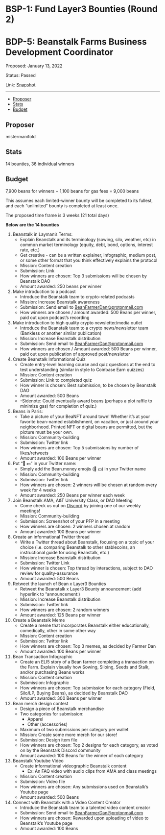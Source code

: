 # BSP-1: Fund Layer3 Bounties (Round 2)

# BDP-5: Beanstalk Farms Business Development Coordinator

Proposed: January 13, 2022

Status: Passed

Link: [Snapshot](https://snapshot.org/#/beanstalkfarms.eth/proposal/0xad2407b3a30d4ad78fd9ee17b403483d057c6a488413a504621abdaf3989f48b)

---

- [Proposer](#proposer)
- [Stats](#stats)
- [Budget](#budget)

## Proposer

mistermanifold

## Stats

14 bounties, 36 individual winners

## Budget

7,900 beans for winners + 1,100 beans for gas fees = 9,000 beans

This assumes each limited-winner bounty will be completed to its fullest, and each “unlimited” bounty is completed at least once.

The proposed time frame is 3 weeks (21 total days)

**Below are the 14 bounties**

1. Beanstalk in Layman’s Terms:
    - Explain Beanstalk and its terminology (sowing, silo, weather, etc) in common market terminology (equity, debt, bond, options, interest rate, etc.)
    - Get creative - can be a written explainer, infographic, medium post, or some other format that you think effectively explains the protocol
    - Mission: Content creation
    - Submission: Link
    - How winners are chosen: Top 3 submissions will be chosen by Beanstalk DAO
    - Amount awarded: 250 beans per winner
2. Make introduction to a podcast
    - Introduce the Beanstalk team to crypto-related podcasts
    - Mission: Increase Beanstalk awareness
    - Submission: Send email to [BeanFarmerDan@protonmail.com](mailto:BeanFarmerDan@protonmail.com)
    - How winners are chosen / amount awarded: 500 Beans per winner, paid out upon podcast’s recording
3. Make introduction to high quality crypto newsletter/media outlet
    - Introduce the Beanstalk team to a crypto news/newsletter team (Bankless or another similar publication)
    - Mission: Increase Beanstalk distribution
    - Submission: Send email to [BeanFarmerDan@protonmail.com](mailto:BeanFarmerDan@protonmail.com)
    - How winners are chosen / Amount awarded: 500 Beans per winner, paid out upon publication of approved post/newsletter
4. Create Beanstalk Informational Quiz
    - Create entry-level learning course and quiz questions at the end to test understanding (similar in style to Coinbase Earn quizzes)
    - Mission: Content creation
    - Submission: Link to completed quiz
    - How winner is chosen: Best submission, to be chosen by Beanstalk DAO
    - Amount awarded: 500 Beans
    - -Sidenote: Could eventually award beans (perhaps a plot raffle to minimize gas) for completion of quiz.)
5. Beans in Paris:
    - Take a picture of your BeaNFT around town! Whether it’s at your favorite bean-named establishment, on vacation, or just around your neighborhood. Printed NFT or digital beans are permitted, but the picture must be your own.
    - Mission: Community-building
    - Submission: Twitter link
    - How winners are chosen: Top 5 submissions by number of likes/retweets
    - Amount awarded: 100 Beans per winner
6. Put “🌱 💵” in your Twitter name:
    - Simply add the Bean.money emojis (🌱 💵) in your Twitter name
    - Mission: Community-building
    - Submission: Twitter link
    - How winners are chosen: 2 winners will be chosen at random every week for 4 weeks
    - Amount awarded: 250 Beans per winner each week
7. Join Beanstalk AMA, A&T University Class, or DAO Meeting
    - Come check us out on [Discord](https://discord.com/channels/880413392916054098/890800814245941248) by joining one of our weekly meetings!
    - Mission: Community-building
    - Submission: Screenshot of your PFP in a meeting
    - How winners are chosen: 2 winners chosen at random
    - Amount awarded: 100 Beans per winner
8. Create an informational Twitter thread
    - Write a Twitter thread about Beanstalk, focusing on a topic of your choice (i.e. comparing Beanstalk to other stablecoins, an instructional guide for using Beanstalk, etc.)
    - Mission: Increase Beanstalk distribution
    - Submission: Twitter Link
    - How winner is chosen: Top thread by interactions, subject to DAO review for quality-assurance
    - Amount awarded: 500 Beans
9. Retweet the launch of Bean x Layer3 Bounties
    - Retweet the Beanstalk x Layer3 Bounty announcement (add hyperlink to “announcement:)
    - Mission: Increase Beanstalk distribution
    - Submission: Twitter link
    - How winners are chosen: 2 random winners
    - Amount awarded: 125 Beans per winner
10. Create a Beanstalk Meme
    - Create a meme that incorporates Beanstalk either educationally, comedically, other in some other way
    - Mission: Content creation
    - Submission: Twitter link
    - How winners are chosen: Top 3 memes, as decided by Farmer Dan
    - Amount awarded: 100 Beans per winner
11. Bean Transaction Infographic
    - Create an ELI5 story of a Bean farmer completing a transaction on the Farm. Explain visually how Sowing, Siloing, Seeds and Stalk, and/or purchasing Beans works
    - Mission: Content creation
    - Submission: Infographic
    - How winners are chosen: Top submission for each category (Field, Silo/LP, Buying Beans), as decided by Beanstalk DAO
    - Amount awarded: 300 Beans per winner
12. Bean merch design contest
    - Design a piece of Beanstalk merchandise
    - Two categories for submission:
        - Apparel
        - Other (accessories)
    - Maximum of two submissions per category per wallet
    - Mission: Create some more merch for our store!
    - Submission: Design item file
    - How winners are chosen: Top 2 designs for each category, as voted on by the Beanstalk Discord community
    - Amount awarded: 100 Beans for the winner of each category
13. Beanstalk Youtube Video
    - Create informational videographic Beanstalk content
        - Ex: An FAQ video with audio clips from AMA and class meetings
    - Mission: Content creation
    - Submission: Video file
    - How winners are chosen: Any submissions used on Beanstalk’s Youtube page
    - Amount awarded: 500 Beans
14. Connect with Beanstalk with a Video Content Creator
    - Introduce the Beanstalk team to a talented video content creator
    - Submission: Send email to [BeanFarmerDan@protonmail.com](mailto:BeanFarmerDan@protonmail.com)
    - How winners are chosen: Rewarded upon uploading of video to Beanstalk’s Youtube page
    - Amount awarded: 100 Beans
